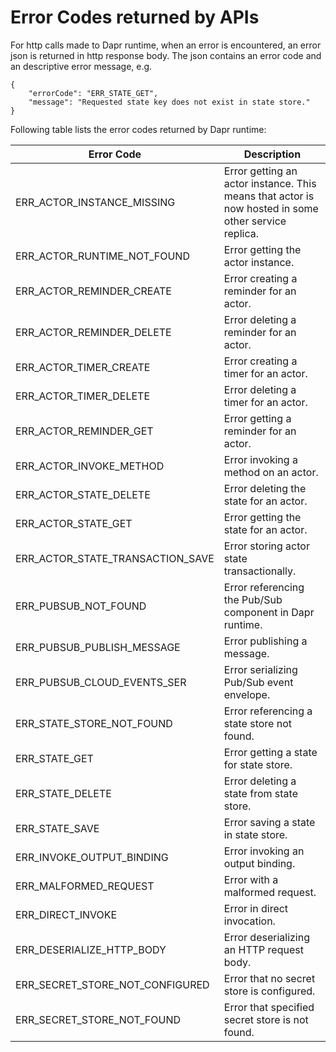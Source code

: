 # Error Codes returned by APIs

For http calls made to Dapr runtime, when an error is encountered, an error json is returned in http response body. The json contains an error code and an descriptive error message, e.g.
```
{
    "errorCode": "ERR_STATE_GET",
    "message": "Requested state key does not exist in state store."
}
```

Following table lists the error codes returned by Dapr runtime:

Error Code | Description
--------- | -----------
ERR_ACTOR_INSTANCE_MISSING | Error getting an actor instance. This means that actor is now hosted in some other service replica.
ERR_ACTOR_RUNTIME_NOT_FOUND | Error getting the actor instance.
ERR_ACTOR_REMINDER_CREATE | Error creating a reminder for an actor.
ERR_ACTOR_REMINDER_DELETE | Error deleting a reminder for an actor.
ERR_ACTOR_TIMER_CREATE | Error creating a timer for an actor.
ERR_ACTOR_TIMER_DELETE | Error deleting a timer for an actor.
ERR_ACTOR_REMINDER_GET | Error getting a reminder for an actor.
ERR_ACTOR_INVOKE_METHOD | Error invoking a method on an actor.
ERR_ACTOR_STATE_DELETE | Error deleting the state for an actor.
ERR_ACTOR_STATE_GET | Error getting the state for an actor.
ERR_ACTOR_STATE_TRANSACTION_SAVE | Error storing actor state transactionally.
ERR_PUBSUB_NOT_FOUND | Error referencing the Pub/Sub component in Dapr runtime.
ERR_PUBSUB_PUBLISH_MESSAGE  | Error publishing a message.
ERR_PUBSUB_CLOUD_EVENTS_SER | Error serializing Pub/Sub event envelope.
ERR_STATE_STORE_NOT_FOUND | Error referencing a state store not found.
ERR_STATE_GET | Error getting a state for state store.
ERR_STATE_DELETE | Error deleting a state from state store.
ERR_STATE_SAVE | Error saving a state in state store.
ERR_INVOKE_OUTPUT_BINDING | Error invoking an output binding.
ERR_MALFORMED_REQUEST | Error with a malformed request.
ERR_DIRECT_INVOKE | Error in direct invocation.
ERR_DESERIALIZE_HTTP_BODY | Error deserializing an HTTP request body.
ERR_SECRET_STORE_NOT_CONFIGURED| Error that no secret store is configured.
ERR_SECRET_STORE_NOT_FOUND | Error that specified secret store is not found.